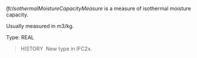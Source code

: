 ﻿_IfcIsothermalMoistureCapacityMeasure_ is a measure of isothermal moisture capacity.

Usually measured in m3/kg.

Type: REAL

> HISTORY&nbsp; New type in IFC2x.
